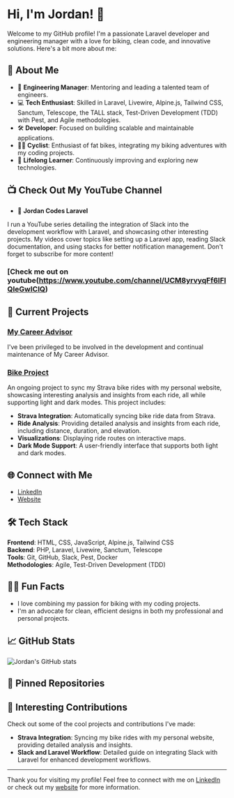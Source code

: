 # Hi, I'm Jordan! 👋

Welcome to my GitHub profile! I'm a passionate Laravel developer and engineering manager with a love for biking, clean code, and innovative solutions. Here's a bit more about me:

## 🚀 About Me

- 🌟 **Engineering Manager**: Mentoring and leading a talented team of engineers.
- 💻 **Tech Enthusiast**: Skilled in Laravel, Livewire, Alpine.js, Tailwind CSS, Sanctum, Telescope, the TALL stack, Test-Driven Development (TDD) with Pest, and Agile methodologies.
- 🛠 **Developer**: Focused on building scalable and maintainable applications.
- 🚴‍♂️ **Cyclist**: Enthusiast of fat bikes, integrating my biking adventures with my coding projects.
- 🌱 **Lifelong Learner**: Continuously improving and exploring new technologies.

## 📺 Check Out My YouTube Channel

- 🎥 **Jordan Codes Laravel**

I run a YouTube series detailing the integration of Slack into the development workflow with Laravel, and showcasing other interesting projects. My videos cover topics like setting up a Laravel app, reading Slack documentation, and using stacks for better notification management. Don't forget to subscribe for more content!

### [Check me out on youtube(https://www.youtube.com/channel/UCM8yrvyqFf6IFlQIeGwIClQ)
## 🔭 Current Projects

### [My Career Advisor](https://www.mycareeradvisor.com)

I've been privileged to be involved in the development and continual maintenance of My Career Advisor.

### [Bike Project](https://www.jordanpartridge.us/bike)

An ongoing project to sync my Strava bike rides with my personal website, showcasing interesting analysis and insights from each ride, all while supporting light and dark modes. This project includes:

- **Strava Integration**: Automatically syncing bike ride data from Strava.
- **Ride Analysis**: Providing detailed analysis and insights from each ride, including distance, duration, and elevation.
- **Visualizations**: Displaying ride routes on interactive maps.
- **Dark Mode Support**: A user-friendly interface that supports both light and dark modes.

## 🌐 Connect with Me

- [LinkedIn](https://www.linkedin.com/in/jordan-partridge-8284897/)
- [Website](http://www.jordanpartridge.com)

## 🛠 Tech Stack

**Frontend**: HTML, CSS, JavaScript, Alpine.js, Tailwind CSS  
**Backend**: PHP, Laravel, Livewire, Sanctum, Telescope  
**Tools**: Git, GitHub, Slack, Pest, Docker  
**Methodologies**: Agile, Test-Driven Development (TDD)

## 🚴‍♂️ Fun Facts

- I love combining my passion for biking with my coding projects.
- I'm an advocate for clean, efficient designs in both my professional and personal projects.

## 📈 GitHub Stats

<!-- Add your GitHub stats here, using a service like GitHub Readme Stats or a similar tool. Example: -->
![Jordan's GitHub stats](https://github-readme-stats.vercel.app/api?username=jordanpartridge&show_icons=true&theme=dark)

## 📌 Pinned Repositories

<!-- You can manually pin repositories on your GitHub profile or list some notable ones here -->

## 🌟 Interesting Contributions

Check out some of the cool projects and contributions I've made:

- **Strava Integration**: Syncing my bike rides with my personal website, providing detailed analysis and insights.
- **Slack and Laravel Workflow**: Detailed guide on integrating Slack with Laravel for enhanced development workflows.

---

Thank you for visiting my profile! Feel free to connect with me on [LinkedIn](https://www.linkedin.com/in/jordan-l-partridge/) or check out my [website](http://www.jordanpartridge.us) for more information.
